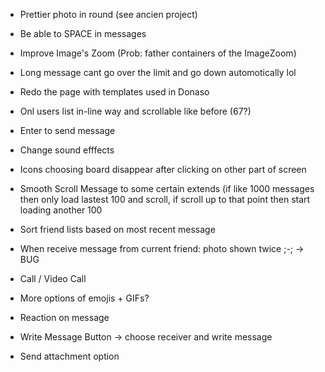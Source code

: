 - Prettier photo in round (see ancien project)

- Be able to SPACE in messages

- Improve Image's Zoom (Prob: father containers of the ImageZoom)

- Long message cant go over the limit and go down automotically lol

- Redo the page with templates used in Donaso

- Onl users list in-line way and scrollable like before (67?) 

- Enter to send message

- Change sound efffects

- Icons choosing board disappear after clicking on other part of screen

- Smooth Scroll Message to some certain extends (if like 1000 messages then only load lastest 100 and scroll, if scroll up to that point then start loading another 100

- Sort friend lists based on most recent message

- When receive message from current friend: photo shown twice ;-; -> BUG

- Call / Video Call

- More options of emojis + GIFs?

- Reaction on message

- Write Message Button -> choose receiver and write message

- Send attachment option





